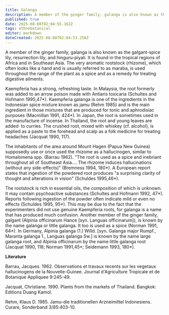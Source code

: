 ```yaml
---
title: Galanga
description: A member of the ginger family, galanga is also known as the galgant-spice lily, resurrection lily, and hinguru-piyali.
published: true
date: 2025-08-08T02:04:55.162Z
tags: ethnobotanical
editor: markdown
dateCreated: 2025-08-08T02:04:53.258Z
---
```


A member of the ginger family, galanga is also known as the galgant-spice lily, resurrection lily, and hinguru-piyali. It is found in the tropical regions of Africa and in Southeast Asia. The very aromatic rootstock (rhizome), which often looks like a hand and is usually referred to as maraba, is used throughout the range of the plant as a spice and as a remedy for treating digestive ailments.

Kaempferia has a strong, refreshing taste. In Malaysia, the root formerly was added to an arrow poison made with Antiaris toxicaria (Schultes and Hofmann 1995,47*). Kaempferia galanga is one of the ingredients in the Indonesian spice mixture known as jamu (Rehm 1985) and is the main ingredient in those mixtures that are produced for tonic and aphrodisiac purposes (Macmillan 1991, 424*). In Japan, the root is sometimes used in the manufacture of incense. In Thailand, the root and young leaves are added· to curries. The crushed root, mixed with whiskey (cf. alcohol), is applied as a paste to the forehead and scalp as a folk medicine for treating headaches (Jacquat 1990, 117).

The inhabitants of the area around Mount Hagen (Papua New Guinea) supposedly use or once used the rhizome as a hallucinogen, similar to Homalomena spp. (Barrau 1962). "The root is used as a spice and inebriant throughout all of Southeast Asia.... The rhizome induces hallucinations (without any side-effects)" (Bremness 1994, 180*). A European report states that ingestion of the powdered root produces "a surprising clarity of thought and alterations in vision" (Schuldes 1995,46*).

The rootstock is rich in essential oils, the composition of which is unknown. It may contain psychoactive substances (Schultes and Hofmann 1992, 47*). Reports following ingestion of the powder often indicate mild or even no effects (Schuldes 1995, 95*). This may be due to the fact that the experimenters did not use genuine Kaempferia roots, for galanga is a name that has produced much confusion. Another member of the ginger family, galgant (Alpinia officinarum Hance [syn. Languas officinarum]), is known by the name galanga or little galanga. It too is used as a spice (Norman 1991, 64*). In Germany, Alpinia galanga (1.) Willd. [syn. Galanga major Rumpf., Maranta galanga 1., Languas galanga Sw.] is known by the name large galanga root, and Alpinia officinarum by the name little galanga root (Jacquat 1990, 118; Norman 1991,45*; Seidemann 1993, 180*).

**Literature**

Barrau, Jacques. 1962. Observations et travaux recents sur les vegetaux hallucinogens de la Nouvelle-Guinee. Journal d'Agriculture Tropicale et de Botanique Appliquee 9:245-49.

Jacquat, Christiane. 1990. Plants from the markets of Thailand. Bangkok: Editions Duang Kamol.

Rehm, Klaus D. 1985. Jamu-die traditionellen Arzneimittel Indonesiens. Curare, Sonderband 3/85:403-10.